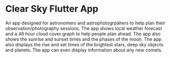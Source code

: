 # Clear Sky Flutter App

An app designed for astronomers and astrophotogrpahers to help plan their observation/photography sessions. The app shows local weather forecast and a 48 hour cloud cover graph to help people plan ahead. The app also shows the sunrise and sunset times and the phases of the moon. The app also displays the rise and set times of the brightest stars, deep sky objects and planets. The app can even display information about any new comets.

